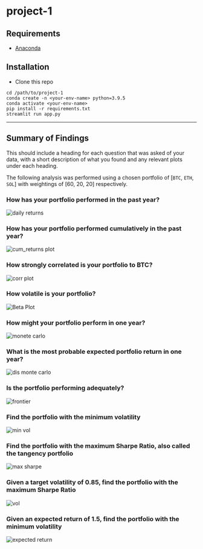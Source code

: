 # project-1

## Requirements
- [Anaconda](https://www.anaconda.com/products/individual)

## Installation
- Clone this repo
```
cd /path/to/project-1
conda create -n <your-env-name> python=3.9.5
conda activate <your-env-name>
pip install -r requirements.txt
streamlit run app.py
```

---

## Summary of Findings

This should include a heading for each question that was asked of your data, with a short description of what you found and any relevant plots under each heading.

The following analysis was performed using a chosen portfolio of [`BTC`, `ETH`, `SOL`] with weightings of [60, 20, 20] respectively.

### How has your portfolio performed in the past year?

![daily returns](daily_returns_plt.png)

### How has your portfolio performed cumulatively in the past year?

![cum_returns plot](https://github.com/vincent-l-j/project-1/blob/main/images/cum_returns_plt.png)

### How strongly correlated is your portfolio to BTC?

![corr plot](https://github.com/vincent-l-j/project-1/blob/main/images/corr_plt.png)

### How volatile is your portfolio?

![Beta Plot](https://github.com/vincent-l-j/project-1/blob/main/images/bet_plt.png)

### How might your portfolio perform in one year?

![monete carlo](https://github.com/vincent-l-j/project-1/blob/main/images/monte_carlo.png)

### What is the most probable expected portfolio return in one year?

![dis monte carlo](https://github.com/vincent-l-j/project-1/blob/main/images/dis_monte_carlo.png)

### Is the portfolio performing adequately?

![frontier](https://github.com/vincent-l-j/project-1/blob/main/images/efficient_frontier.png)

### Find the portfolio with the minimum volatility

![min vol](https://github.com/vincent-l-j/project-1/blob/main/images/min_vol_weight.png)

### Find the portfolio with the maximum Sharpe Ratio, also called the tangency portfolio

![max sharpe](https://github.com/vincent-l-j/project-1/blob/main/images/max_sharp_weight.png)

### Given a target volatility of 0.85, find the portfolio with the maximum Sharpe Ratio

![vol](https://github.com/vincent-l-j/project-1/blob/main/images/efficient_volatility_0.85.png)

### Given an expected return of 1.5, find the portfolio with the minimum volatility

![expected return](https://github.com/vincent-l-j/project-1/blob/main/images/efficient_expected_return_1.5.png)
